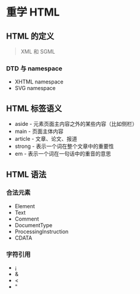 # 重学 HTML
## HTML 的定义
> XML 和 SGML
### DTD 与 namespace
* XHTML namespace
* SVG namespace

## HTML 标签语义
* aside - 元素页面主内容之外的某些内容（比如侧栏）
* main - 页面主体内容
* article - 文章、论文、报道
* strong - 表示一个词在整个文章中的重要性
* em - 表示一个词在一句话中的重音的意思

## HTML 语法
### 合法元素
* Element
* Text
* Comment
* DocumentType
* ProcessingInstruction 
* CDATA

### 字符引用
* &#161;
* &amp;
* &lt;
* &quot;

